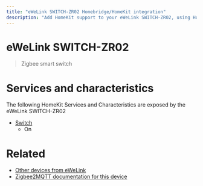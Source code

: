 ```yaml
---
title: "eWeLink SWITCH-ZR02 Homebridge/HomeKit integration"
description: "Add HomeKit support to your eWeLink SWITCH-ZR02, using Homebridge, Zigbee2MQTT and homebridge-z2m."
---
```

<!---
This file has been GENERATED using src/docgen/docgen.ts
DO NOT EDIT THIS FILE MANUALLY!
-->
# eWeLink SWITCH-ZR02
> Zigbee smart switch


# Services and characteristics
The following HomeKit Services and Characteristics are exposed by
the eWeLink SWITCH-ZR02

* [Switch](../../switch.md)
  * On


# Related
* [Other devices from eWeLink](../index.md#ewelink)
* [Zigbee2MQTT documentation for this device](https://www.zigbee2mqtt.io/devices/SWITCH-ZR02.html)